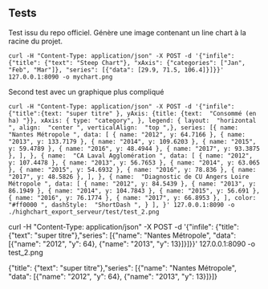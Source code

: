 ## Tests

Test issu du repo officiel. Génère une image contenant un line chart à la racine du projet.
```
curl -H "Content-Type: application/json" -X POST -d '{"infile":{"title": {"text": "Steep Chart"}, "xAxis": {"categories": ["Jan", "Feb", "Mar"]}, "series": [{"data": [29.9, 71.5, 106.4]}]}}' 127.0.0.1:8090 -o mychart.png
```

Second test avec un graphique plus compliqué

```
curl -H "Content-Type: application/json" -X POST -d '{"infile": {"title":{text: "super titre" }, yAxis: {title: {text:  "Consommé (en ha) "}}, xAxis: { type: "category", }, legend: { layout:  "horizontal ", align:  "center ", verticalAlign:  "top ",}, series: [{ name:  "Nantes Métropole ", data: [ { name: "2012", y: 64.7166 }, { name: "2013", y: 133.7179 }, { name: "2014", y: 109.6203 }, { name: "2015", y: 59.4789 }, { name: "2016", y: 48.4944 }, { name: "2017", y: 93.3875 }, ], }, { name:  "CA Laval Agglomération ", data: [ { name: "2012", y: 107.4478 }, { name: "2013", y: 56.7653 }, { name: "2014", y: 63.065 }, { name: "2015", y: 54.6932 }, { name: "2016", y: 78.836 }, { name: "2017", y: 48.5826 }, ], }, { name:  "Diagnostic de CU Angers Loire Métropole ", data: [ { name: "2012", y: 84.5439 }, { name: "2013", y: 86.1949 }, { name: "2014", y: 104.7843 }, { name: "2015", y: 56.691 }, { name: "2016", y: 76.1774 }, { name: "2017", y: 66.8953 }, ], color:  "#ff0000 ", dashStyle:  "ShortDash ", } ], }' 127.0.0.1:8090 -o ./highchart_export_serveur/test/test_2.png
```


curl -H "Content-Type: application/json" -X POST -d '{"infile": {"title": {"text": "super titre"},"series": [{"name":  "Nantes Métropole", "data": [{"name": "2012", "y": 64}, {"name": "2013", "y": 13}]}]}}' 127.0.0.1:8090 -o test_2.png


{"title": {"text": "super titre"},"series": [{"name":  "Nantes Métropole", "data": [{"name": "2012", "y": 64}, {"name": "2013", "y": 13}]}]}
